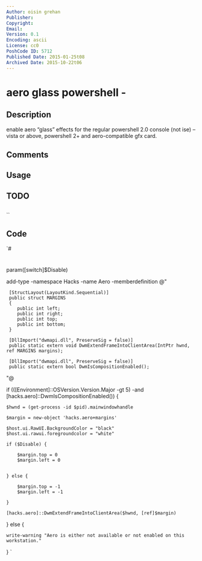 ```yaml
---
Author: oisin grehan
Publisher: 
Copyright: 
Email: 
Version: 0.1
Encoding: ascii
License: cc0
PoshCode ID: 5712
Published Date: 2015-01-25t08
Archived Date: 2015-10-22t06
---
```


# aero glass powershell - 

## Description

enable aero “glass” effects for the regular powershell 2.0 console (not ise) – vista or above, powershell 2+ and aero-compatible gfx card.

## Comments



## Usage



## TODO



## 

``

## Code

`#
 #
 param([switch]$Disable)
 
 add-type -namespace Hacks -name Aero -memberdefinition @"
 
     [StructLayout(LayoutKind.Sequential)]
     public struct MARGINS
     {
        public int left; 
        public int right; 
        public int top; 
        public int bottom; 
     } 
 
     [DllImport("dwmapi.dll", PreserveSig = false)]
     public static extern void DwmExtendFrameIntoClientArea(IntPtr hwnd, ref MARGINS margins);
 
     [DllImport("dwmapi.dll", PreserveSig = false)]
     public static extern bool DwmIsCompositionEnabled();
 "@
 
 
 if (([Environment]::OSVersion.Version.Major -gt 5) -and
      [hacks.aero]::DwmIsCompositionEnabled()) {
 
    $hwnd = (get-process -id $pid).mainwindowhandle
 
    $margin = new-object 'hacks.aero+margins'
 
    $host.ui.RawUI.BackgroundColor = "black"
    $host.ui.rawui.foregroundcolor = "white"
 
    if ($Disable) {
 
        $margin.top = 0
        $margin.left = 0
 
 
    } else {
 
        $margin.top = -1
        $margin.left = -1
 
    }
 
    [hacks.aero]::DwmExtendFrameIntoClientArea($hwnd, [ref]$margin)
 
 } else {
 
    write-warning "Aero is either not available or not enabled on this workstation."
 
 }
`

